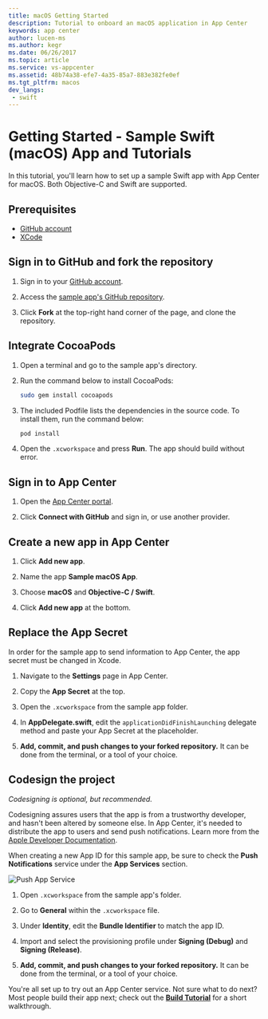 ```yaml
---
title: macOS Getting Started
description: Tutorial to onboard an macOS application in App Center
keywords: app center
author: lucen-ms
ms.author: kegr
ms.date: 06/26/2017
ms.topic: article
ms.service: vs-appcenter
ms.assetid: 48b74a38-efe7-4a35-85a7-883e382fe0ef
ms.tgt_pltfrm: macos
dev_langs:  
 - swift
---
```


# Getting Started - Sample Swift (macOS) App and Tutorials

In this tutorial, you'll learn how to set up a sample Swift app with App Center for macOS. Both Objective-C and Swift are supported.

## Prerequisites

* [GitHub account](https://github.com/join)
* [XCode](https://itunes.apple.com/us/app/xcode/id497799835?mt=12#)

## Sign in to GitHub and fork the repository

1. Sign in to your [GitHub account](https://github.com/join).

2. Access the [sample app's GitHub repository](https://github.com/VSAppCenter/sampleapp-macos-swift).

3. Click **Fork** at the top-right hand corner of the page, and clone the repository.

## Integrate CocoaPods

1. Open a terminal and go to the sample app's directory.

2. Run the command below to install CocoaPods:

   ```bash
   sudo gem install cocoapods
   ```

3. The included Podfile lists the dependencies in the source code. To install them, run the command below:

   ```bash
   pod install
   ```

4. Open the `.xcworkspace` and press **Run**. The app should build without error.

## Sign in to App Center

1. Open the [App Center portal](https://appcenter.ms).

2. Click **Connect with GitHub** and sign in, or use another provider.

## Create a new app in App Center

1. Click **Add new app**.

2. Name the app **Sample macOS App**.

3. Choose **macOS** and **Objective-C / Swift**.

4. Click **Add new app** at the bottom.  

## Replace the App Secret

In order for the sample app to send information to App Center, the app secret must be changed in Xcode.

1. Navigate to the **Settings** page in App Center.

2. Copy the **App Secret** at the top.

3. Open the `.xcworkspace` from the sample app folder.

4. In **AppDelegate.swift**, edit the `applicationDidFinishLaunching` delegate method and paste your App Secret at the placeholder.

5. **Add, commit, and push changes to your forked repository.** It can be done from the terminal, or a tool of your choice.

## Codesign the project

*Codesigning is optional, but recommended.*

Codesigning assures users that the app is from a trustworthy developer, and hasn't been altered by someone else. In App Center, it's needed to distribute the app to users and send push notifications. Learn more from the [Apple Developer Documentation](https://developer.apple.com/library/content/documentation/IDEs/Conceptual/AppDistributionGuide/MaintainingProfiles/MaintainingProfiles.html).

When creating a new App ID for this sample app, be sure to check the **Push Notifications** service under the **App Services** section.

  ![Push App Service](images/AppID_push_macOS.png)

1. Open `.xcworkspace` from the sample app's folder.

2. Go to **General** within the `.xcworkspace` file.

3. Under **Identity**, edit the **Bundle Identifier** to match the app ID.

4. Import and select the provisioning profile under **Signing (Debug)** and **Signing (Release)**.

5. **Add, commit, and push changes to your forked repository.** It can be done from the terminal, or a tool of your choice.

You're all set up to try out an App Center service. Not sure what to do next? Most people build their app next; check out the **[Build Tutorial](build.md)** for a short walkthrough.
